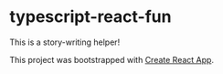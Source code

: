 # typescript-react-fun

This is a story-writing helper!

This project was bootstrapped with [Create React App](https://github.com/facebookincubator/create-react-app).
